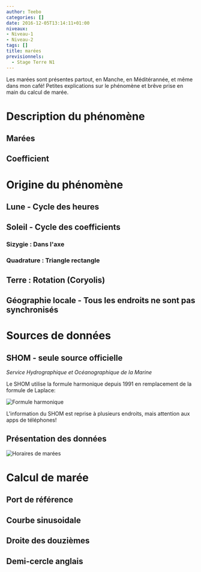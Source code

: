 ```yaml
---
author: Teebo
categories: []
date: 2016-12-05T13:14:11+01:00
niveaux:
- Niveau-1
- Niveau-2
tags: []
title: marées
previsionnels:
  - Stage Terre N1
---
```

Les marées sont présentes partout, en Manche, en Méditérannée, et même dans mon café!
Petites explications sur le phénomène et brêve prise en main du calcul de marée.

<!--more-->

# Description du phénomène
## Marées
## Coefficient

# Origine du phénomène
## Lune - Cycle des heures
## Soleil - Cycle des coefficients
### Sizygie : Dans l'axe
### Quadrature : Triangle rectangle
## Terre : Rotation (Coryolis)
## Géographie locale - Tous les endroits ne sont pas synchronisés

# Sources de données
## SHOM - seule source officielle
*Service Hydrographique et Océanographique de la Marine*

Le SHOM utilise la formule harmonique depuis 1991 en remplacement de la formule de Laplace:

![Formule harmonique](../../img/topos/harmonique.png)

L'information du SHOM est reprise à plusieurs endroits, mais attention aux apps de téléphones!

## Présentation des données

![Horaires de marées](../../img/topos/ports.png)

# Calcul de marée
## Port de référence
## Courbe sinusoidale
## Droite des douzièmes
## Demi-cercle anglais
